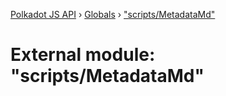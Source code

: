 [Polkadot JS API](../README.md) › [Globals](../globals.md) › ["scripts/MetadataMd"](_scripts_metadatamd_.md)

# External module: "scripts/MetadataMd"


